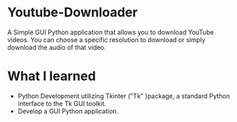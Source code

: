 # Youtube-Downloader
A Simple GUI Python application that allows you to download YouTube videos. You can choose a specific resolution to download or simply download the audio of that video.

# What I learned
* Python Development utilizing Tkinter ("Tk" )package, a standard Python interface to the Tk GUI toolkit.<br>
* Develop a GUI Python application.



